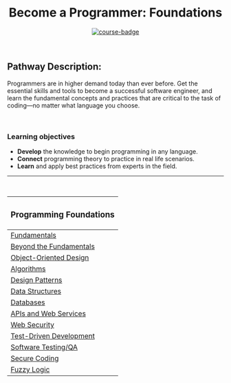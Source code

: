 <div align="center">

# Become a Programmer: Foundations

[![course-badge]][course-link]

</div>

<!-- badge info -->
[course-badge]:https://img.shields.io/badge/learning-Fundamentals-white?logo=Linkedin&labelColor=blue&style=for-the-badge
[course-link]:https://www.linkedin.com/learning/paths/become-a-programmer-foundations "Programming Foundations: Fundamentals"

<br>

## Pathway Description:
Programmers are in higher demand today than ever before. Get the essential skills and tools to become a successful software engineer, and learn the fundamental concepts and practices that are critical to the task of coding—no matter what language you choose.

<br>

### Learning objectives
- <b>Develop</b> the knowledge to begin programming in any language.
- <b>Connect</b> programming theory to practice in real life scenarios.
- <b>Learn</b> and apply best practices from experts in the field.

---
<br>

| <h3 align="center">Programming Foundations</h3> |
| :---------------------------------------------- |
| [Fundamentals][pf01]                            |
| [Beyond the Fundamentals][pf02]                 |
| [Object-Oriented Design][pf03]                  |
| [Algorithms][pf04]                              |
| [Design Patterns][pf05]                         |
| [Data Structures][pf06]                         |
| [Databases][pf07]                               |
| [APIs and Web Services][pf08]                   |
| [Web Security][pf09]                            |
| [Test-Driven Development][pf10]                 |
| [Software Testing/QA][pf11]                     |
| [Secure Coding][pf12]                           |
| [Fuzzy Logic][pf13]                             |

<!-- course quick links -->
[pf01]:01_fundamentals
[pf02]:02_beyond_fundamentals
[pf03]:https://www.linkedin.com/learning/programming-foundations-object-oriented-design-3
[pf04]:03_algorithms
[pf05]:04_design_patterns
[pf06]:05_data_structures
[pf07]:https://www.linkedin.com/learning/programming-foundations-databases-2
[pf08]:06_apis_web_services
[pf09]:https://www.linkedin.com/learning/programming-foundations-web-security-2
[pf10]:07_test_driven_development
[pf11]:https://www.linkedin.com/learning/programming-foundations-software-testing-qa
[pf12]:https://www.linkedin.com/learning/programming-foundations-secure-coding
[pf13]:https://www.linkedin.com/learning/programming-foundations-fuzzy-logic